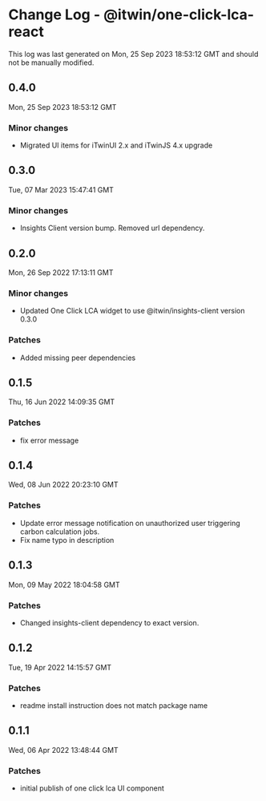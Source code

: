 # Change Log - @itwin/one-click-lca-react

This log was last generated on Mon, 25 Sep 2023 18:53:12 GMT and should not be manually modified.

## 0.4.0

Mon, 25 Sep 2023 18:53:12 GMT

### Minor changes

- Migrated UI items for iTwinUI 2.x and iTwinJS 4.x upgrade

## 0.3.0

Tue, 07 Mar 2023 15:47:41 GMT

### Minor changes

- Insights Client version bump. Removed url dependency.

## 0.2.0

Mon, 26 Sep 2022 17:13:11 GMT

### Minor changes

- Updated One Click LCA widget to use @itwin/insights-client version 0.3.0

### Patches

- Added missing peer dependencies

## 0.1.5

Thu, 16 Jun 2022 14:09:35 GMT

### Patches

- fix error message

## 0.1.4

Wed, 08 Jun 2022 20:23:10 GMT

### Patches

- Update error message notification on unauthorized user triggering carbon calculation jobs.
- Fix name typo in description

## 0.1.3

Mon, 09 May 2022 18:04:58 GMT

### Patches

- Changed insights-client dependency to exact version.

## 0.1.2

Tue, 19 Apr 2022 14:15:57 GMT

### Patches

- readme install instruction does not match package name

## 0.1.1

Wed, 06 Apr 2022 13:48:44 GMT

### Patches

- initial publish of one click lca UI component
